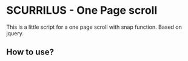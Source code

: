 SCURRILUS - One Page scroll
==================

This is a little script for a one page scroll with snap function.
Based on jquery.

How to use?
------------------
